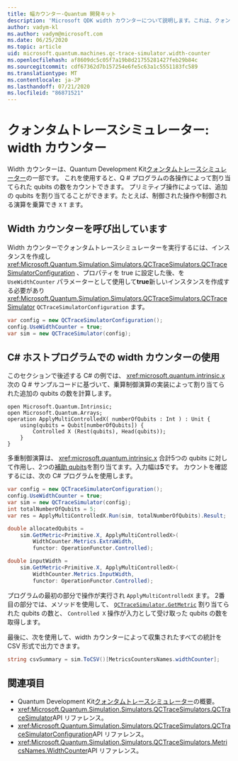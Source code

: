 ```yaml
---
title: 幅カウンター-Quantum 開発キット
description: 'Microsoft QDK width カウンターについて説明します。これは、クォンタムトレースシミュレーターを使用して、Q # プログラムの操作によって割り当てられた qubits の数をカウントします。'
author: vadym-kl
ms.author: vadym@microsoft.com
ms.date: 06/25/2020
ms.topic: article
uid: microsoft.quantum.machines.qc-trace-simulator.width-counter
ms.openlocfilehash: af8609dc5c05f7a19b8d21755281427feb29b84c
ms.sourcegitcommit: cdf67362d7b157254e6fe5c63a1c5551183fc589
ms.translationtype: MT
ms.contentlocale: ja-JP
ms.lasthandoff: 07/21/2020
ms.locfileid: "86871521"
---
```

# <a name="quantum-trace-simulator-width-counter"></a>クォンタムトレースシミュレーター: width カウンター

Width カウンターは、Quantum Development Kit[クォンタムトレースシミュレーター](xref:microsoft.quantum.machines.qc-trace-simulator.intro)の一部です。 これを使用すると、Q # プログラムの各操作によって割り当てられた qubits の数をカウントできます。 プリミティブ操作によっては、追加の qubits を割り当てることができます。たとえば、制御された操作や制御される演算を乗算でき `X` `T` ます。

## <a name="invoking-the-width-counter"></a>Width カウンターを呼び出しています

Width カウンターでクォンタムトレースシミュレーターを実行するには、インスタンスを作成し <xref:Microsoft.Quantum.Simulation.Simulators.QCTraceSimulators.QCTraceSimulatorConfiguration> 、プロパティを true に設定した後、を `UseWidthCounter` パラメーターとして使用して**true**新しいインスタンスを作成する必要があり <xref:Microsoft.Quantum.Simulation.Simulators.QCTraceSimulators.QCTraceSimulator> `QCTraceSimulatorConfiguration` ます。 

```csharp
var config = new QCTraceSimulatorConfiguration();
config.UseWidthCounter = true;
var sim = new QCTraceSimulator(config);
```

## <a name="using-the-width-counter-in-a-c-host-program"></a>C# ホストプログラムでの width カウンターの使用

このセクションで後述する C# の例では、 <xref:microsoft.quantum.intrinsic.x> 次の Q # サンプルコードに基づいて、乗算制御演算の実装によって割り当てられた追加の qubits の数を計算します。

```qsharp
open Microsoft.Quantum.Intrinsic;
open Microsoft.Quantum.Arrays;
operation ApplyMultiControlledX( numberOfQubits : Int ) : Unit {
    using(qubits = Qubit[numberOfQubits]) {
        Controlled X (Rest(qubits), Head(qubits));
    } 
}
```

多重制御演算は、 <xref:microsoft.quantum.intrinsic.x> 合計5つの qubits に対して作用し、2つの[補助 qubits](xref:microsoft.quantum.glossary#ancilla)を割り当てます。入力幅は**5**です。 カウントを確認するには、次の C# プログラムを使用します。

```csharp 
var config = new QCTraceSimulatorConfiguration();
config.UseWidthCounter = true;
var sim = new QCTraceSimulator(config);
int totalNumberOfQubits = 5;
var res = ApplyMultiControlledX.Run(sim, totalNumberOfQubits).Result;

double allocatedQubits = 
    sim.GetMetric<Primitive.X, ApplyMultiControlledX>(
        WidthCounter.Metrics.ExtraWidth,
        functor: OperationFunctor.Controlled); 

double inputWidth =
    sim.GetMetric<Primitive.X, ApplyMultiControlledX>(
        WidthCounter.Metrics.InputWidth,
        functor: OperationFunctor.Controlled);
```

プログラムの最初の部分で操作が実行され `ApplyMultiControlledX` ます。 2番目の部分では、メソッドを使用して、 [`QCTraceSimulator.GetMetric`](https://docs.microsoft.com/dotnet/api/microsoft.quantum.simulation.simulators.qctracesimulators.qctracesimulator.getmetric) 割り当てられた qubits の数と、 `Controlled X` 操作が入力として受け取った qubits の数を取得します。 

最後に、次を使用して、width カウンターによって収集されたすべての統計を CSV 形式で出力できます。
```csharp
string csvSummary = sim.ToCSV()[MetricsCountersNames.widthCounter];
```

## <a name="see-also"></a>関連項目

- Quantum Development Kit[クォンタムトレースシミュレーター](xref:microsoft.quantum.machines.qc-trace-simulator.intro)の概要。
- <xref:Microsoft.Quantum.Simulation.Simulators.QCTraceSimulators.QCTraceSimulator>API リファレンス。
- <xref:Microsoft.Quantum.Simulation.Simulators.QCTraceSimulators.QCTraceSimulatorConfiguration>API リファレンス。
- <xref:Microsoft.Quantum.Simulation.Simulators.QCTraceSimulators.MetricsNames.WidthCounter>API リファレンス。
